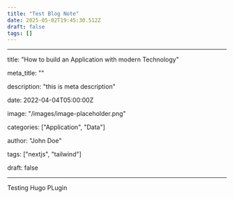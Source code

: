 ```yaml
---
title: "Test Blog Note"
date: 2025-05-02T19:45:30.512Z
draft: false
tags: []
---
```


---

title: "How to build an Application with modern Technology"

meta_title: ""

description: "this is meta description"

date: 2022-04-04T05:00:00Z

image: "/images/image-placeholder.png"

categories: ["Application", "Data"]

author: "John Doe"

tags: ["nextjs", "tailwind"]

draft: false

---

Testing Hugo PLugin